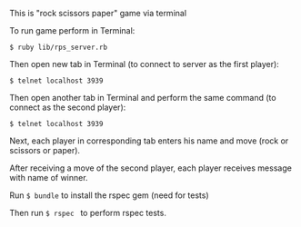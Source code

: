 This is "rock scissors paper" game via terminal

To run game perform in Terminal:

``$ ruby lib/rps_server.rb``

Then open new tab in Terminal (to connect to server as the first player):

``$ telnet localhost 3939``

Then open another tab in Terminal and perform the same command (to connect as the second player):

``$ telnet localhost 3939``

Next, each player in corresponding tab enters his name and move (rock or scissors or paper).

After receiving a move of the second player, each player receives message with name of winner.

Run `$ bundle` to install the rspec gem (need for tests)

Then run ``$ rspec `` to perform rspec tests.
